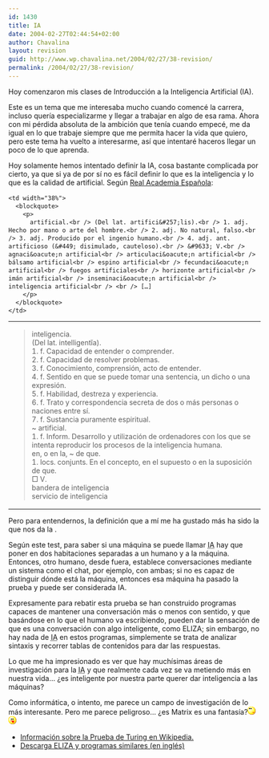 ```yaml
---
id: 1430
title: IA
date: 2004-02-27T02:44:54+02:00
author: Chavalina
layout: revision
guid: http://www.wp.chavalina.net/2004/02/27/38-revision/
permalink: /2004/02/27/38-revision/
---
```

Hoy comenzaron mis clases de Introducci&oacute;n a la Inteligencia Artificial (IA).

Este es un tema que me interesaba mucho cuando comencé la carrera, incluso quer&iacute;a especializarme y llegar a trabajar en algo de esa rama. Ahora con mi pérdida absoluta de la ambici&oacute;n que ten&iacute;a cuando empecé, me da igual en lo que trabaje siempre que me permita hacer la vida que quiero, pero este tema ha vuelto a interesarme, as&iacute; que intentaré haceros llegar un poco de lo que aprenda.

Hoy solamente hemos intentado definir la IA, cosa bastante complicada por cierto, ya que si ya de por s&iacute; no es fácil definir lo que es la inteligencia y lo que es la calidad de artificial. Seg&uacute;n <a href="http://www.rae.es" target="_blank">Real Academia Espa&ntilde;ola</a>: 

<table width="550"  border="0" align="center">
  <tr>
    <td width="62%">
      <blockquote>
        <p>
          inteligencia.<br /> (Del lat. intelligent&#301;a).<br /> 1. f. Capacidad de entender o comprender.<br /> 2. f. Capacidad de resolver problemas.<br /> 3. f. Conocimiento, comprensi&oacute;n, acto de entender.<br /> 4. f. Sentido en que se puede tomar una sentencia, un dicho o una expresi&oacute;n.<br /> 5. f. Habilidad, destreza y experiencia.<br /> 6. f. Trato y correspondencia secreta de dos o más personas o naciones entre s&iacute;.<br /> 7. f. Sustancia puramente espiritual.<br /> ~ artificial.<br /> 1. f. Inform. Desarrollo y utilizaci&oacute;n de ordenadores con los que se intenta reproducir los procesos de la inteligencia humana.<br /> en, o en la, ~ de que.<br /> 1. locs. conjunts. En el concepto, en el supuesto o en la suposici&oacute;n de que.<br /> &#9633; V.<br /> bandera de inteligencia<br /> servicio de inteligencia
        </p>
      </blockquote>
    </td>
    
    <td width="38%">
      <blockquote>
        <p>
          artificial.<br /> (Del lat. artifici&#257;lis).<br /> 1. adj. Hecho por mano o arte del hombre.<br /> 2. adj. No natural, falso.<br /> 3. adj. Producido por el ingenio humano.<br /> 4. adj. ant. artificioso (&#449; disimulado, cauteloso).<br /> &#9633; V.<br /> agnaci&oacute;n artificial<br /> articulaci&oacute;n artificial<br /> bálsamo artificial<br /> espino artificial<br /> fecundaci&oacute;n artificial<br /> fuegos artificiales<br /> horizonte artificial<br /> imán artificial<br /> inseminaci&oacute;n artificial<br /> inteligencia artificial<br /> <br /> […]
        </p>
      </blockquote>
    </td>
  </tr>
</table>

Pero para entendernos, la definici&oacute;n que a m&iacute; me ha gustado más ha sido la que nos da la .

Seg&uacute;n este test, para saber si una máquina se puede llamar <acronym title="Inteligencia Artificial">IA</acronym> hay que poner en dos habitaciones separadas a un humano y a la máquina. Entonces, otro humano, desde fuera, establece conversaciones mediante un sistema como el chat, por ejemplo, con ambas; si no es capaz de distinguir d&oacute;nde está la máquina, entonces esa máquina ha pasado la prueba y puede ser considerada IA. 

Expresamente para rebatir esta prueba se han construido programas capaces de mantener una conversaci&oacute;n más o menos con sentido, y que basándose en lo que el humano va escribiendo, pueden dar la sensaci&oacute;n de que es una conversaci&oacute;n con algo inteligente, como ELIZA; sin embargo, no hay nada de <acronym title="Inteligencia Artificial">IA</acronym> en estos programas, simplemente se trata de analizar sintaxis y recorrer tablas de contenidos para dar las respuestas.

Lo que me ha impresionado es ver que hay much&iacute;simas áreas de investigaci&oacute;n para la <acronym title="Inteligencia Artificial">IA</acronym> y que realmente cada vez se va metiendo más en nuestra vida… &iquest;es inteligente por nuestra parte querer dar inteligencia a las máquinas?

Como informática, o intento, me parece un campo de investigaci&oacute;n de lo más interesante. Pero me parece peligroso… &iquest;es Matrix es una fantas&iacute;a?![pensativo](/imagenes/emoticonos/pensativo.gif)  
![lengua](/imagenes/emoticonos/lengua.gif) 

  * <a href="http://es.wikipedia.org/wiki/Prueba_de_Turing" target="_blank">Informaci&oacute;n sobre la Prueba de Turing en Wikipedia.</a>
  * <a href="http://www.fortunecity.com/skyscraper/chaos/279/descarga/clasicos.htm" target="_blank">Descarga ELIZA y programas similares (en inglés)</a>